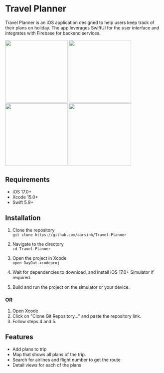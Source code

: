 # Travel Planner
Travel Planner is an iOS application designed to help users keep track of their plans on holiday. The app leverages SwiftUI for the user interface and integrates with Firebase for backend services.

<img src="https://github.com/user-attachments/assets/1900ae57-1d2d-4347-bcd2-6c5d0aedc173" width="200">
<img src="https://github.com/user-attachments/assets/5458c2d9-3d41-4fc8-b8f7-2392ae94303e" width="200">
<img src="https://github.com/user-attachments/assets/6fea3f27-b5e3-414f-a7b2-acb8a4c3d467" width="200">
<img src="https://github.com/user-attachments/assets/819a9eb2-842e-4109-a154-590fa13d945a" width="200">

## Requirements
- iOS 17.0+
- Xcode 15.0+
- Swift 5.9+

## Installation
1. Clone the repository  
`git clone https://github.com/aarsinh/Travel-Planner`

2. Navigate to the directory  
`cd Travel-Planner`

3. Open the project in Xcode  
 `open DayOut.xcodeproj`

4. Wait for dependencies to download, and install iOS 17.0+ Simulator if required.  

5. Build and run the project on the simulator or your device.

### OR

1. Open Xcode
2. Click on "Clone Git Repository..." and paste the repository link.
3. Follow steps 4 and 5.


## Features
- Add plans to trip
- Map that shows all plans of the trip.
- Search for airlines and flight number to get the route
- Detail views for each of the plans
  


